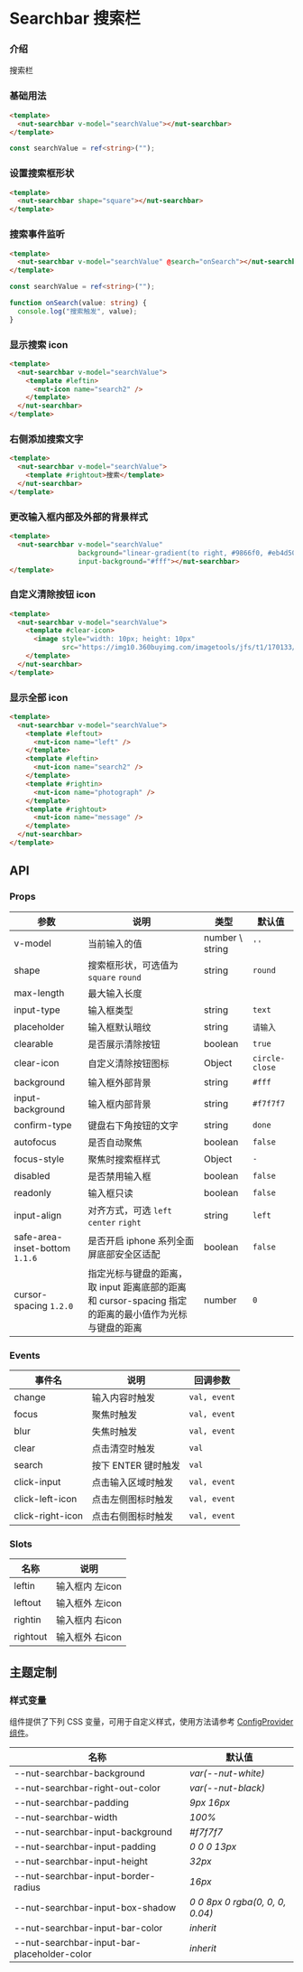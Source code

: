 # Searchbar 搜索栏

### 介绍

搜索栏

### 基础用法

```html
<template>
  <nut-searchbar v-model="searchValue"></nut-searchbar>
</template>
```

```typescript
const searchValue = ref<string>("");
```

### 设置搜索框形状

```html
<template>
  <nut-searchbar shape="square"></nut-searchbar>
</template>
```

### 搜索事件监听

```html
<template>
  <nut-searchbar v-model="searchValue" @search="onSearch"></nut-searchbar>
</template>
```

```typescript
const searchValue = ref<string>("");

function onSearch(value: string) {
  console.log("搜索触发", value);
}
```

### 显示搜索 icon

```html
<template>
  <nut-searchbar v-model="searchValue">
    <template #leftin>
      <nut-icon name="search2" />
    </template>
  </nut-searchbar>
</template>
```

### 右侧添加搜索文字

```html
<template>
  <nut-searchbar v-model="searchValue">
    <template #rightout>搜索</template>
  </nut-searchbar>
</template>
```

### 更改输入框内部及外部的背景样式

```html
<template>
  <nut-searchbar v-model="searchValue"
                 background="linear-gradient(to right, #9866f0, #eb4d50)"
                 input-background="#fff"></nut-searchbar>
</template>
```

### 自定义清除按钮 icon

```html
<template>
  <nut-searchbar v-model="searchValue">
    <template #clear-icon>
      <image style="width: 10px; height: 10px"
             src="https://img10.360buyimg.com/imagetools/jfs/t1/170133/30/22902/10546/61833626E32d7ccde/a7c373ba30de9a89.png"></image>
    </template>
  </nut-searchbar>
</template>
```

### 显示全部 icon

```html
<template>
  <nut-searchbar v-model="searchValue">
    <template #leftout>
      <nut-icon name="left" />
    </template>
    <template #leftin>
      <nut-icon name="search2" />
    </template>
    <template #rightin>
      <nut-icon name="photograph" />
    </template>
    <template #rightout>
      <nut-icon name="message" />
    </template>
  </nut-searchbar>
</template>
```

## API

### Props

| 参数                           | 说明                                                                                                  | 类型            | 默认值         |
| ------------------------------ | ----------------------------------------------------------------------------------------------------- | --------------- | -------------- |
| v-model                        | 当前输入的值                                                                                          | number \ string | `''`           |
| shape                          | 搜索框形状，可选值为 `square` `round`                                                                 | string          | `round`        |
| max-length                     | 最大输入长度   
| input-type                     | 输入框类型                                                                                            | string          | `text`         |
| placeholder                    | 输入框默认暗纹                                                                                        | string          | `请输入`       |
| clearable                      | 是否展示清除按钮                                                                                      | boolean         | `true`         |
| clear-icon                     | 自定义清除按钮图标                                                                                    | Object          | `circle-close` |
| background                     | 输入框外部背景                                                                                        | string          | `#fff`         |
| input-background               | 输入框内部背景                                                                                        | string          | `#f7f7f7`      |
| confirm-type                   | 键盘右下角按钮的文字                                                                                  | string          | `done`         |
| autofocus                      | 是否自动聚焦                                                                                          | boolean         | `false`        |
| focus-style                    | 聚焦时搜索框样式                                                                                      | Object          | `-`            |
| disabled                       | 是否禁用输入框                                                                                        | boolean         | `false`        |
| readonly                       | 输入框只读                                                                                            | boolean         | `false`        |
| input-align                    | 对齐方式，可选 `left` `center` `right`                                                                | string          | `left`         |
| safe-area-inset-bottom `1.1.6` | 是否开启 iphone 系列全面屏底部安全区适配                                                              | boolean         | `false`        |
| cursor-spacing `1.2.0`         | 指定光标与键盘的距离，取 input 距离底部的距离和 cursor-spacing 指定的距离的最小值作为光标与键盘的距离 | number          | `0`            |

### Events

| 事件名           | 说明                | 回调参数     |
| ---------------- | ------------------- | ------------ |
| change           | 输入内容时触发      | `val, event` |
| focus            | 聚焦时触发          | `val, event` |
| blur             | 失焦时触发          | `val, event` |
| clear            | 点击清空时触发      | `val`        |
| search           | 按下 ENTER 键时触发 | `val`        |
| click-input      | 点击输入区域时触发  | `val, event` |
| click-left-icon  | 点击左侧图标时触发  | `val, event` |
| click-right-icon | 点击右侧图标时触发  | `val, event` |

### Slots

| 名称     | 说明            |
| -------- | --------------- |
| leftin   | 输入框内 左icon |
| leftout  | 输入框外 左icon |
| rightin  | 输入框内 右icon |
| rightout | 输入框外 右icon |

## 主题定制

### 样式变量

组件提供了下列 CSS 变量，可用于自定义样式，使用方法请参考 [ConfigProvider 组件](/components/basic/configprovider)。

| 名称                                        | 默认值                          |
| ------------------------------------------- | ------------------------------- |
| --nut-searchbar-background                  | _var(--nut-white)_              |
| --nut-searchbar-right-out-color             | _var(--nut-black)_              |
| --nut-searchbar-padding                     | _9px 16px_                      |
| --nut-searchbar-width                       | _100%_                          |
| --nut-searchbar-input-background            | _#f7f7f7_                       |
| --nut-searchbar-input-padding               | _0 0 0 13px_                    |
| --nut-searchbar-input-height                | _32px_                          |
| --nut-searchbar-input-border-radius         | _16px_                          |
| --nut-searchbar-input-box-shadow            | _0 0 8px 0 rgba(0, 0, 0, 0.04)_ |
| --nut-searchbar-input-bar-color             | _inherit_                       |
| --nut-searchbar-input-bar-placeholder-color | _inherit_                       |
